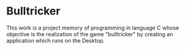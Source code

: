 # Bulltricker

This work is a project memory of programming in language C whose objective is the realization of the game "bulltricker" by creating an application which runs on the Desktop.
